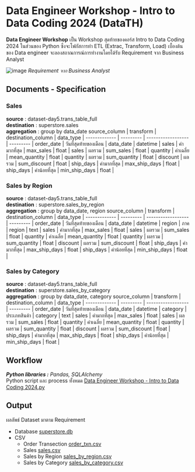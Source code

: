 # Data Engineer Workshop - Intro to Data Coding 2024 (DataTH)
**Data Engineer Workshop** เป็น Workshop สุดท้ายของคอร์ส Intro to Data Coding 2024 ในส่วนของ Python ซึ่งจะโฟกัสการทำ ETL (Extrac, Transform, Load) เบื้องต้น ของ Data engineer จะลองสถาณการณ์การทำงานโดยได้รับ Requirement จาก Business Analyst

![image](https://github.com/suben-mk/Python-Workshop-DataTH/assets/89971741/0fd398bf-5778-4ab1-b4cb-b179229191ac)
_Requirement จาก Business Analyst_

## Documents - Specification
### Sales
**source** : dataset-day5.trans_table_full\
**destination** : superstore.sales\
**aggregation** : group by data_date
source_column	| transform	| destination_column | data_type |
------------- | --------- | ------------------ | --------- |
order_date | วันที่สุดท้ายของเดือน |	data_date |	datetime |
sales |	ค่ามากที่สุด |	max_sales |	float |
sales |	ผลรวม |	sum_sales |	float |
quantity |	ค่าเฉลี่ย | 	mean_quantity |	float |
quantity |	ผลรวม |	sum_quantity |	float |
discount |	ผลรวม |	sum_discount |	float |
ship_days |	ค่ามากที่สุด |	max_ship_days |	float |
ship_days |	ค่าน้อยที่สุด |	min_ship_days |	float |

### Sales by Region
**source** : dataset-day5.trans_table_full\
**destination** : superstore.sales_by_region\
**aggregation** : group by data_date, region
source_column	| transform	| destination_column | data_type |
------------- | --------- | ------------------ | --------- |
order_date | วันที่สุดท้ายของเดือน |	data_date |	datetime |
region | ภาค | region |	text |
sales |	ค่ามากที่สุด |	max_sales |	float |
sales |	ผลรวม |	sum_sales |	float |
quantity |	ค่าเฉลี่ย | 	mean_quantity |	float |
quantity |	ผลรวม |	sum_quantity |	float |
discount |	ผลรวม |	sum_discount |	float |
ship_days |	ค่ามากที่สุด |	max_ship_days |	float |
ship_days |	ค่าน้อยที่สุด |	min_ship_days |	float |

### Sales by Category
**source** : dataset-day5.trans_table_full\
**destination** : superstore.sales_by_category\
**aggregation** : group by data_date, category
source_column	| transform	| destination_column | data_type |
------------- | --------- | ------------------ | --------- |
order_date | วันที่สุดท้ายของเดือน |	data_date |	datetime |
category | ประเภทสินค้า |	category | text |
sales |	ค่ามากที่สุด |	max_sales |	float |
sales |	ผลรวม |	sum_sales |	float |
quantity |	ค่าเฉลี่ย | 	mean_quantity |	float |
quantity |	ผลรวม |	sum_quantity |	float |
discount |	ผลรวม |	sum_discount |	float |
ship_days |	ค่ามากที่สุด |	max_ship_days |	float |
ship_days |	ค่าน้อยที่สุด |	min_ship_days |	float |

## Workflow
_**Python libraries :**_ _Pandas, SQLAlchemy_\
Python script และ process ทั้งหมด [Data Engineer Workshop - Intro to Data Coding 2024.py](https://github.com/suben-mk/Python-Workshop-DataTH/blob/main/Data%20Engineer%20Workshop%20-%20Intro%20to%20Data%20Coding%202024.py)

## Output
ผลลัพธ์ Dataset มาตาม Requirement
* Database [superstore.db](https://github.com/suben-mk/Python-Workshop-DataTH/blob/main/Output/superstore.db)
* CSV
  * Order Transection [order_txn.csv](https://github.com/suben-mk/Python-Workshop-DataTH/blob/main/Output/order_txn.csv)
  * Sales [sales.csv](https://github.com/suben-mk/Python-Workshop-DataTH/blob/main/Output/sales.csv)
  * Sales by Region [sales_by_region.csv](https://github.com/suben-mk/Python-Workshop-DataTH/blob/main/Output/sales_by_region.csv)
  * Sales by Category [sales_by_category.csv](https://github.com/suben-mk/Python-Workshop-DataTH/blob/main/Output/sales_by_category.csv)

